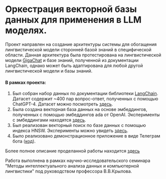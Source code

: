 # Оркестрация векторной базы данных для применения в LLM моделях.
Проект направлен на создание архитектуры системы для обогащения лингвистической модели сторонней базой знаний в специфической области. Данная архитектура была протестирована на лингвистической модели [GigaChat](https://developers.sber.ru/portal/products/gigachat) и базе знаний, полученной из документации LangChain, однако может быть адаптирована для любой другой лингвистической модели и базы знаний.
#### В рамках проекта:
1. Был собран набор данных по документации библиотеки [LangChain](https://python.langchain.com/). Датасет содержит ~400 пар вопрос-ответ, полученных с помощью ChatGPT-4. Датасет можно посмотреть [здесь](Final/langchain_qa_dataset.csv).
2. Была создана векторная база данных на основе эмбеддингов, полученных с помощью эмбеддингов ada от OpenAI. Эксперименты с эмбеддингами находятся [здесь](Research/Embeddings).
3. Был реализован векторный поиск по базе данных с помощью индекса HNSW. Эксперименты можно увидеть [здесь](Final/final_notebook.ipynb).
4. Было реализовано демонстрационное приложение в виде Телеграм бота ([код](Final/bot.py)).

Более полное описание проделанной работы находится [здесь](Research/README.md)

Работа выполнена в рамках научно-исследовательского семинара "Методы интеллектуального анализа данных и компьютерной лингвистики" под руководством профессора В.В.Крылова.
